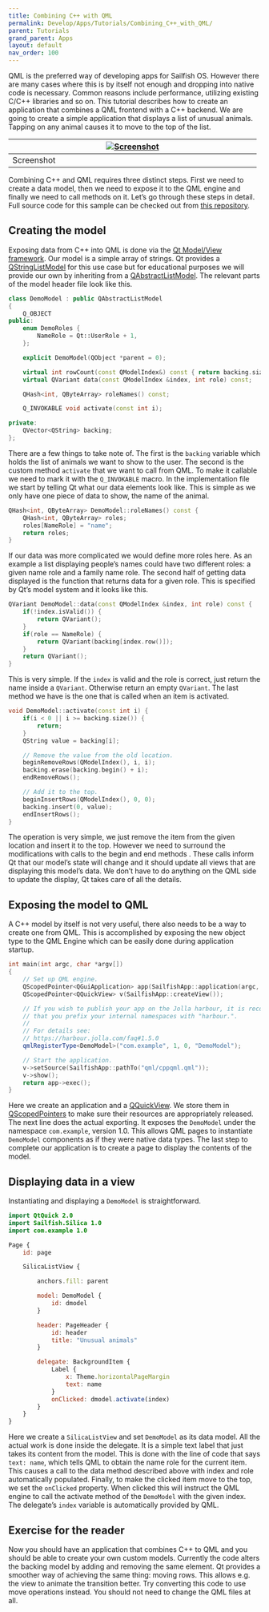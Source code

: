 ```yaml
---
title: Combining C++ with QML
permalink: Develop/Apps/Tutorials/Combining_C++_with_QML/
parent: Tutorials
grand_parent: Apps
layout: default
nav_order: 100
---
```


QML is the preferred way of developing apps for Sailfish OS. However
there are many cases where this is by itself not enough and dropping
into native code is necessary. Common reasons include performance,
utilizing existing C/C++ libraries and so on. This tutorial describes
how to create an application that combines a QML frontend with a C++
backend. We are going to create a simple application that displays a
list of unusual animals. Tapping on any animal causes it to move to the
top of the list.

|<a href="Screenshot.png" style="width:30em;display:block"><img src="Screenshot.png" alt="Screenshot" class="md_thumbnail" style="max-width:100%"/></a>|
|-|
|<span class="md_figcaption">Screenshot</span>|

Combining C++ and QML requires three distinct steps. First we need to
create a data model, then we need to expose it to the QML engine and
finally we need to call methods on it. Let’s go through these steps in
detail. Full source code for this sample can be checked out from [this
repository](https://github.com/sailfishos/cppqml-sample).

## Creating the model

Exposing data from C++ into QML is done via the [Qt Model/View
framework](http://doc.qt.io/qt-5/model-view-programming.html). Our model
is a simple array of strings. Qt provides a
[QStringListModel](http://doc.qt.io/qt-5/qstringlistmodel.html) for this
use case but for educational purposes we will provide our own by
inheriting from a
[QAbstractListModel](http://doc.qt.io/qt-5/qabstractlistmodel.html). The
relevant parts of the model header file look like this.
```cpp
class DemoModel : public QAbstractListModel
{
    Q_OBJECT
public:
    enum DemoRoles {
        NameRole = Qt::UserRole + 1,
    };

    explicit DemoModel(QObject *parent = 0);

    virtual int rowCount(const QModelIndex&) const { return backing.size(); }
    virtual QVariant data(const QModelIndex &index, int role) const;

    QHash<int, QByteArray> roleNames() const;

    Q_INVOKABLE void activate(const int i);

private:
    QVector<QString> backing;
};
```

There are a few things to take note of. The first is the `backing`
variable which holds the list of animals we want to show to the user.
The second is the custom method `activate` that we want to call from
QML. To make it callable we need to mark it with the `Q_INVOKABLE`
macro. In the implementation file we start by telling Qt what our data
elements look like. This is simple as we only have one piece of data to
show, the name of the animal.
```cpp
QHash<int, QByteArray> DemoModel::roleNames() const {
    QHash<int, QByteArray> roles;
    roles[NameRole] = "name";
    return roles;
}
```

If our data was more complicated we would define more roles here. As an
example a list displaying people’s names could have two different roles:
a given name role and a family name role. The second half of getting
data displayed is the function that returns data for a given role. This
is specified by Qt’s model system and it looks like this.
```cpp
QVariant DemoModel::data(const QModelIndex &index, int role) const {
    if(!index.isValid()) {
        return QVariant();
    }
    if(role == NameRole) {
        return QVariant(backing[index.row()]);
    }
    return QVariant();
}
```

This is very simple. If the `index` is valid and the role is correct,
just return the name inside a `QVariant`. Otherwise return an empty
`QVariant`. The last method we have is the one that is called when an
item is activated.
```cpp
void DemoModel::activate(const int i) {
    if(i < 0 || i >= backing.size()) {
        return;
    }
    QString value = backing[i];

    // Remove the value from the old location.
    beginRemoveRows(QModelIndex(), i, i);
    backing.erase(backing.begin() + i);
    endRemoveRows();

    // Add it to the top.
    beginInsertRows(QModelIndex(), 0, 0);
    backing.insert(0, value);
    endInsertRows();
}
```

The operation is very simple, we just remove the item from the given
location and insert it to the top. However we need to surround the
modifications with calls to the begin and end methods . These calls
inform Qt that our model’s state will change and it should update all
views that are displaying this model’s data. We don’t have to do
anything on the QML side to update the display, Qt takes care of all the
details.

## Exposing the model to QML

A C++ model by itself is not very useful, there also needs to be a way
to create one from QML. This is accomplished by exposing the new object
type to the QML Engine which can be easily done during application
startup.
```cpp
int main(int argc, char *argv[])
{
    // Set up QML engine.
    QScopedPointer<QGuiApplication> app(SailfishApp::application(argc, argv));
    QScopedPointer<QQuickView> v(SailfishApp::createView());

    // If you wish to publish your app on the Jolla harbour, it is recommended
    // that you prefix your internal namespaces with "harbour.".
    //
    // For details see:
    // https://harbour.jolla.com/faq#1.5.0
    qmlRegisterType<DemoModel>("com.example", 1, 0, "DemoModel");

    // Start the application.
    v->setSource(SailfishApp::pathTo("qml/cppqml.qml"));
    v->show();
    return app->exec();
}
```

Here we create an application and a
[QQuickView](http://doc.qt.io/qt-5/qquickview.html). We store them in
[QScopedPointers](http://doc.qt.io/qt-5/qscopedpointer.html) to make
sure their resources are appropriately released. The next line does the
actual exporting. It exposes the `DemoModel` under the namespace
`com.example`, version 1.0. This allows QML pages to instantiate
`DemoModel` components as if they were native data types. The last step
to complete our application is to create a page to display the contents
of the model.

## Displaying data in a view

Instantiating and displaying a `DemoModel` is straightforward.
```qml
import QtQuick 2.0
import Sailfish.Silica 1.0
import com.example 1.0

Page {
    id: page

    SilicaListView {

        anchors.fill: parent

        model: DemoModel {
            id: dmodel
        }

        header: PageHeader {
            id: header
            title: "Unusual animals"
        }

        delegate: BackgroundItem {
            Label {
                x: Theme.horizontalPageMargin
                text: name
            }
            onClicked: dmodel.activate(index)
        }
    }
}
```

Here we create a `SilicaListView` and set `DemoModel` as its data model.
All the actual work is done inside the delegate. It is a simple text
label that just takes its content from the model. This is done with the
line of code that says `text: name`, which tells QML to obtain the name
role for the current item. This causes a call to the data method
described above with index and role automatically populated. Finally, to
make the clicked item move to the top, we set the `onClicked` property.
When clicked this will instruct the QML engine to call the activate
method of the `DemoModel` with the given index. The delegate’s `index`
variable is automatically provided by QML.

## Exercise for the reader

Now you should have an application that combines C++ to QML and you
should be able to create your own custom models. Currently the code
alters the backing model by adding and removing the same element. Qt
provides a smoother way of achieving the same thing: moving rows. This
allows e.g. the view to animate the transition better. Try converting
this code to use move operations instead. You should not need to change
the QML files at all.
